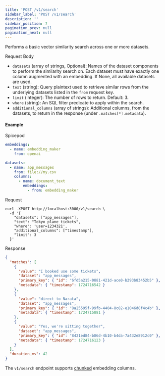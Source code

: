 ```yaml
---
title: 'POST /v1/search'
sidebar_label: 'POST /v1/search'
description: ''
sidebar_position: 7
pagination_prev: null
pagination_next: null
---
```


Performs a basic vector similarity search across one or more datasets.

Request Body

- `datasets` (array of strings, Optional): Names of the dataset components to perform the similarity search on. Each dataset must have exactly one column augmented with an embedding. If None, all available datasets are used.
- `text` (string): Query plaintext used to retrieve similar rows from the underlying datasets listed in the `from` request key.
- `limit` (integer): The number of rows to return. Default: 3.
- `where` (string): An SQL filter predicate to apply within the search.
- `additional_columns` (array of strings): Additional columns, from the datasets, to return in the response (under `.matches[*].metadata`).

#### Example

Spicepod

```yaml
embeddings:
  - name: embedding_maker
    from: openai

datasets:
  - name: app_messages
    from: file://my.csv
    columns:
      - name: document_text
        embeddings:
          - from: embedding_maker
```

Request

```shell
curl -XPOST http://localhost:3000/v1/search \
  -d '{
    "datasets": ["app_messages"],
    "text": "Tokyo plane tickets",
    "where": 'user=1234321',
    "additional_columns": ["timestamp"],
    "limit": 3
  }'
```

Response

```json
{
  "matches": [
    {
      "value": "I booked use some tickets",
      "dataset": "app_messages",
      "primary_key": { "id": "6fd5a215-0881-421d-ace0-b293b83452b5" },
      "metadata": { "timestamp": 1724716542 }
    },
    {
      "value": "direct to Narata",
      "dataset": "app_messages",
      "primary_key": { "id": "8a25595f-99fb-4404-8c82-e1046d8f4c4b" },
      "metadata": { "timestamp": 1724715881 }
    },
    {
      "value": "Yes, we're sitting together",
      "dataset": "app_messages",
      "primary_key": { "id": "8421ed84-b86d-4b10-b4da-7a432e8912c0" },
      "metadata": { "timestamp": 1724716123 }
    }
  ],
  "duration_ms": 42
}
```

The `v1/search` endpoint supports [chunked](/features/search/index.md#chunking) embedding columns.
